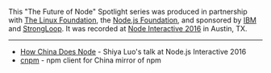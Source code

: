 This "The Future of Node" Spotlight series was produced in partnership with [The Linux Foundation](https://www.linuxfoundation.org/), the [Node.js Foundation](https://nodejs.org/en/foundation/), and sponsored by [IBM](https://www.ibm.com/) and [StrongLoop](https://strongloop.com/). It was recorded at [Node Interactive 2016](http://events.linuxfoundation.org/events/node-interactive) in Austin, TX.

---

- [How China Does Node](https://www.youtube.com/watch?v=HoiFhqzlOgo) - Shiya Luo's talk at Node.js Interactive 2016
- [cnpm](https://github.com/cnpm/cnpm) - npm client for China mirror of npm
